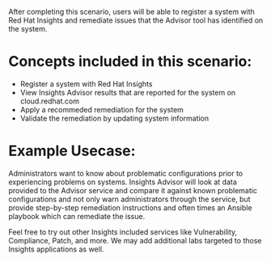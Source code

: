 After completing this scenario, users will be able to register a system with
Red Hat Insights and remediate issues that the Advisor tool has identified on 
the system.

# Concepts included in this scenario:
* Register a system with Red Hat Insights
* View Insights Advisor results that are reported for the system on cloud.redhat.com
* Apply a recommeded remediation for the system
* Validate the remediation by updating system information

# Example Usecase:
Administrators want to know about problematic configurations prior to
experiencing problems on systems.  Insights Advisor will look at data
provided to the Advisor service and compare it against known problematic
configurations and not only warn administrators through the service, but
provide step-by-step remediation instructions and often times an Ansible
playbook which can remediate the issue.


Feel free to try out other Insights included services like Vulnerability,
Compliance, Patch, and more.  We may add additional labs targeted to those
Insights applications as well.
